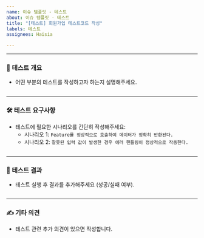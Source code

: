 ```yaml
---
name: 이슈 템플릿 - 테스트
about: 이슈 템플릿 - 테스트
title: "[테스트] 회원가입 테스트코드 작성"
labels: 테스트
assignees: Haisia

---
```


---

### 🧪 테스트 개요
- 어떤 부분의 테스트를 작성하고자 하는지 설명해주세요.

```text

```
---

### 🛠️ 테스트 요구사항
- 테스트에 필요한 시나리오를 간단히 작성해주세요:
  - 시나리오 1: `Feature를 정상적으로 호출하여 데이터가 정확히 반환된다.`
  - 시나리오 2: `잘못된 입력 값이 발생한 경우 에러 핸들링이 정상적으로 작동한다.`

```text

```
---

### 🚦 테스트 결과
- 테스트 실행 후 결과를 추가해주세요 (성공/실패 여부).

```text

```
---

### ✍️ 기타 의견
- 테스트 관련 추가 의견이 있으면 작성합니다.

```text

```
